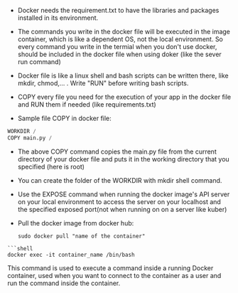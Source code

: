 - Docker needs the requirement.txt to have the libraries and packages installed in its environment.

- The commands you write in the docker file will be executed in the image container, which is like a dependent OS, not the local environment.
  So every command you write in the termial when you don't use docker, should be included in the docker file when using doker (like the sever run command)

- Docker file is like a linux shell and bash scripts can be written there, like mkdir, chmod,... . Write "RUN" before writing bash scripts.

- COPY every file you need for the execution of your app in the docker file and RUN them if needed (like requirements.txt)
  
- Sample file COPY in docker file:
  
```python
WORKDIR /  
COPY main.py / 
```

- The above COPY command copies the main.py file from the current directory of your docker file and puts it in the working directory that you specified (here is root)
- You can create the folder of the WORKDIR with mkdir shell command.


- Use the EXPOSE command when running the docker image's API server on your local environment to access the server on your localhost and the specified exposed port(not when running on on a server like kuber)

- Pull the docker image from docker hub:
  
  ```shell
  sudo docker pull "name of the container"
```
```shell
docker exec -it container_name /bin/bash
```











This command is used to execute a command inside a running Docker container, used when you want to connect to the container as a user and run the command inside the container.
